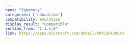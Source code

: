 ```yaml
---
name: "Egmemory"
categories: ['education']
compatibility: emulation
display_result: "Compatible"
version_from: "1.1.5.0"
link: https://apps.microsoft.com/detail/9MTCSHT2VL43
---
```

